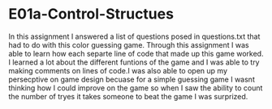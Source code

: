 # E01a-Control-Structues
In this assignment I answered a list of questions posed in questions.txt that had to do with this color guessing game. Through this assignment I was able to learn how each separte line of code that made up this game worked. I learned a lot about the different funtions of the game and I was able to try making comments on lines of code.I was also able to open up my persecptive on game design becuase for a simple guessing game I wasnt thinking how I could improve on the game so when I saw the ability to count the number of tryes it takes someone to beat the game I was surprized. 
